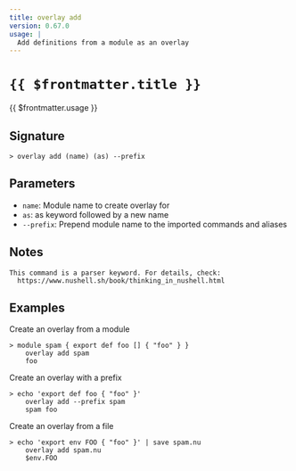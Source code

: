 ```yaml
---
title: overlay add
version: 0.67.0
usage: |
  Add definitions from a module as an overlay
---
```


# <code>{{ $frontmatter.title }}</code>

<div style='white-space: pre-wrap;'>{{ $frontmatter.usage }}</div>

## Signature

```> overlay add (name) (as) --prefix```

## Parameters

 -  `name`: Module name to create overlay for
 -  `as`: as keyword followed by a new name
 -  `--prefix`: Prepend module name to the imported commands and aliases

## Notes
```text
This command is a parser keyword. For details, check:
  https://www.nushell.sh/book/thinking_in_nushell.html
```
## Examples

Create an overlay from a module
```shell
> module spam { export def foo [] { "foo" } }
    overlay add spam
    foo
```

Create an overlay with a prefix
```shell
> echo 'export def foo { "foo" }'
    overlay add --prefix spam
    spam foo
```

Create an overlay from a file
```shell
> echo 'export env FOO { "foo" }' | save spam.nu
    overlay add spam.nu
    $env.FOO
```
